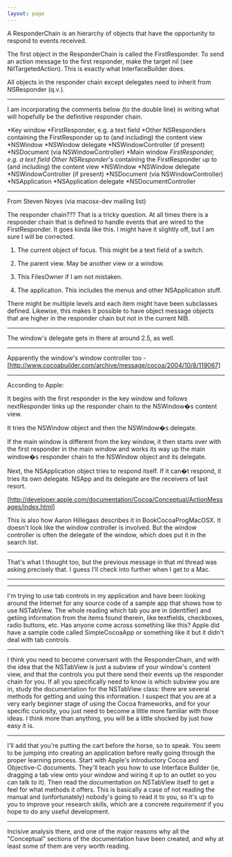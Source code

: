 ```yaml
---
layout: page
---
```




A ResponderChain is an hierarchy of objects that have the opportunity to respond to events received.

The first object in the ResponderChain is called the FirstResponder. To send an action message to the first responder, make the target nil (see NilTargetedAction). This is exactly what InterfaceBuilder does.

All objects in the responder chain except delegates need to inherit from NSResponder (q.v.).

----

I am incorporating the comments below (to the double line) in writing what will hopefully be the definitive responder chain.

*Key window
*FirstResponder, e.g. a text field
*Other NSResponder<nowiki/>s containing the FirstResponder up to (and including) the content view
*NSWindow
*NSWindow delegate
*NSWindowController (if present)
*NSDocument (via NSWindowController)
*Main window
*FirstResponder, e.g. a text field
*Other NSResponder**'s containing the FirstResponder up to (and including) the content view
*NSWindow
*NSWindow delegate
*NSWindowController (if present)
*NSDocument (via NSWindowController)
*NSApplication
*NSApplication delegate
*NSDocumentController

----

From Steven Noyes (via macosx-dev mailing list)

The responder chain??? That is a tricky question.  At all times there is 
a responder chain that is defined to handle events that are wired to the FirstResponder.  It goes kinda like this. I might have it slightly off, but I am sure I will be corrected.

1.  The current object of focus.  This might be a text field of a switch.

2.  The parent view.   May be another view or a window.

3.  This FilesOwner if I am not mistaken.

4.  The application.  This includes the menus and other NSApplication 
stuff.

There might be multiple levels and each item might have been subclasses defined.  Likewise, this makes it possible to have object message objects that are higher in the responder chain but not in the current NIB.

----

The window's delegate gets in there at around 2.5, as well.

----

Apparently the window's window controller too - [http://www.cocoabuilder.com/archive/message/cocoa/2004/10/8/119067]

----

According to Apple:

It begins with the first responder in the key window and follows nextResponder links up the responder chain to the NSWindow�s content view.

It tries the NSWindow object and then the NSWindow�s delegate.

If the main window is different from the key window, it then starts over with the first responder in the main window and works its way up the main window�s responder chain to the NSWindow object and its delegate.

Next, the NSApplication object tries to respond itself. If it can�t respond, it tries its own delegate. NSApp and its delegate are the receivers of last resort.

[http://developer.apple.com/documentation/Cocoa/Conceptual/ActionMessages/index.html]

This is also how Aaron Hillegass describes it in BookCocoaProgMacOSX. It doesn't look like the window controller is involved. But the window controller is often the delegate of the window, which does put it in the search list.

----

That's what I thought too, but the previous message in that ml thread was asking precisely that. I guess I'll check into further when I get to a Mac. 

----
----

I'm trying to use tab controls in my application and have been looking around the Internet for any source code of a sample app that shows how to use NSTabView. The whole reading which tab you are in (identifier) and getiing information from the items found therein, like textfields, checkboxes, radio buttons, etc. Has anyone come across something like this? Apple did have a sample code called SimpleCocoaApp or something like it but it didn't deal with tab controls.

----

I think you need to become conversant with the ResponderChain, and with the idea that the NSTabView is just a subview of your window's content view, and that the controls you put there send their events up the responder chain for you. If all you specifically need to know is which subview you are in, study the documentation for the NSTabView class: there are several methods for getting and using this information. I suspect that you are at a very early beginner stage of using the Cocoa frameworks, and for your specific curiosity, you just need to become a little more familiar with those ideas. I think more than anything, you will be a little shocked by just how easy it is.

----

I'll add that you're putting the cart before the horse, so to speak. You seem to be jumping into creating an application before really going through the proper learning process. Start with Apple's introductory Cocoa and Objective-C documents. They'll teach you how to use Interface Builder (ie, dragging a tab view onto your window and wiring it up to an outlet so you can talk to it). Then read the documentation on NSTabView itself to get a feel for what methods it offers. This is basically a case of not reading the manual and (unfortunately) nobody's going to read it to you, so it's up to you to improve your research skills, which are a concrete *requirement* if you hope to do any useful development.

----

Incisive analysis there, and one of the major reasons why all the "Conceptual" sections of the documentation have been created, and why at least some of them are very worth reading.
